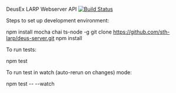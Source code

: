 DeusEx LARP Webserver API
[![Build Status](https://travis-ci.org/sth-larp/deus-server.svg?branch=master)](https://travis-ci.org/sth-larp/deus-server)

Steps to set up development environment:
  
  npm install mocha chai ts-node -g
  git clone https://github.com/sth-larp/deus-server.git
  npm install

To run tests:

  npm test

To run test in watch (auto-rerun on changes) mode:

  npm test -- --watch
